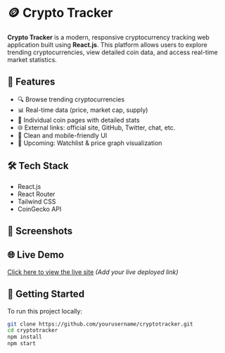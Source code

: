 # 🪙 Crypto Tracker

**Crypto Tracker** is a modern, responsive cryptocurrency tracking web application built using **React.js**. This platform allows users to explore trending cryptocurrencies, view detailed coin data, and access real-time market statistics.

## 🚀 Features

- 🔍 Browse trending cryptocurrencies
- 📊 Real-time data (price, market cap, supply)
- 📄 Individual coin pages with detailed stats
- 🌐 External links: official site, GitHub, Twitter, chat, etc.
- 📱 Clean and mobile-friendly UI
- 📝 Upcoming: Watchlist & price graph visualization

## 🛠 Tech Stack

- React.js
- React Router
- Tailwind CSS
- CoinGecko API

## 📸 Screenshots





## 🌐 Live Demo

[Click here to view the live site](#) *(Add your live deployed link)*


## 📌 Getting Started

To run this project locally:

```bash
git clone https://github.com/yourusername/cryptotracker.git
cd cryptotracker
npm install
npm start
